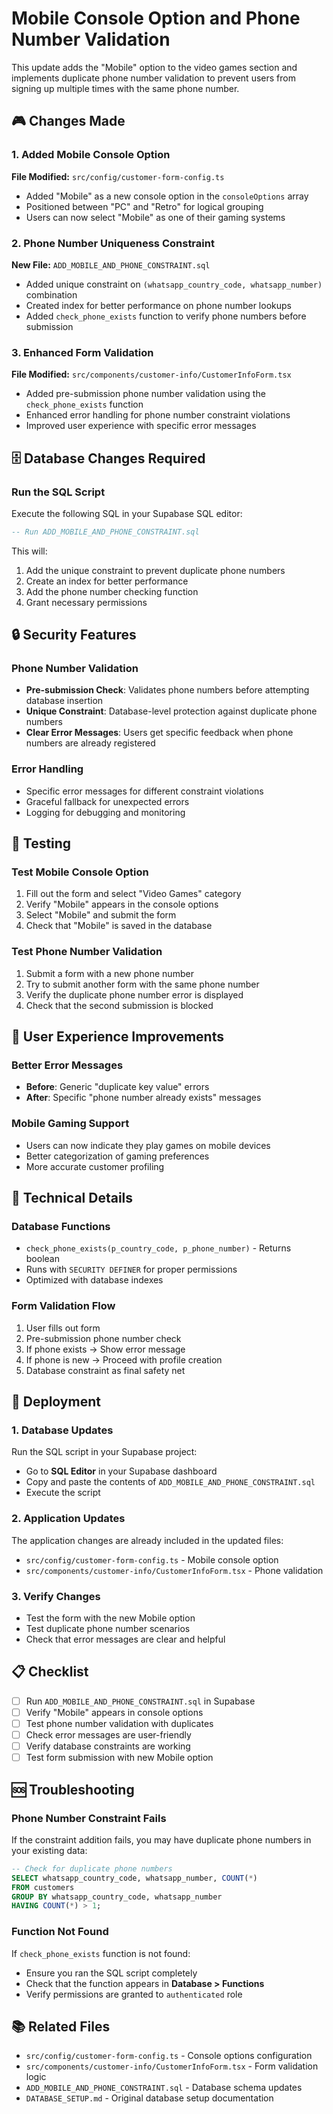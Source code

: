 # Mobile Console Option and Phone Number Validation

This update adds the "Mobile" option to the video games section and implements duplicate phone number validation to prevent users from signing up multiple times with the same phone number.

## 🎮 Changes Made

### 1. Added Mobile Console Option

**File Modified:** `src/config/customer-form-config.ts`

- Added "Mobile" as a new console option in the `consoleOptions` array
- Positioned between "PC" and "Retro" for logical grouping
- Users can now select "Mobile" as one of their gaming systems

### 2. Phone Number Uniqueness Constraint

**New File:** `ADD_MOBILE_AND_PHONE_CONSTRAINT.sql`

- Added unique constraint on `(whatsapp_country_code, whatsapp_number)` combination
- Created index for better performance on phone number lookups
- Added `check_phone_exists` function to verify phone numbers before submission

### 3. Enhanced Form Validation

**File Modified:** `src/components/customer-info/CustomerInfoForm.tsx`

- Added pre-submission phone number validation using the `check_phone_exists` function
- Enhanced error handling for phone number constraint violations
- Improved user experience with specific error messages

## 🗄️ Database Changes Required

### Run the SQL Script

Execute the following SQL in your Supabase SQL editor:

```sql
-- Run ADD_MOBILE_AND_PHONE_CONSTRAINT.sql
```

This will:
1. Add the unique constraint to prevent duplicate phone numbers
2. Create an index for better performance
3. Add the phone number checking function
4. Grant necessary permissions

## 🔒 Security Features

### Phone Number Validation

- **Pre-submission Check**: Validates phone numbers before attempting database insertion
- **Unique Constraint**: Database-level protection against duplicate phone numbers
- **Clear Error Messages**: Users get specific feedback when phone numbers are already registered

### Error Handling

- Specific error messages for different constraint violations
- Graceful fallback for unexpected errors
- Logging for debugging and monitoring

## 🧪 Testing

### Test Mobile Console Option

1. Fill out the form and select "Video Games" category
2. Verify "Mobile" appears in the console options
3. Select "Mobile" and submit the form
4. Check that "Mobile" is saved in the database

### Test Phone Number Validation

1. Submit a form with a new phone number
2. Try to submit another form with the same phone number
3. Verify the duplicate phone number error is displayed
4. Check that the second submission is blocked

## 📱 User Experience Improvements

### Better Error Messages

- **Before**: Generic "duplicate key value" errors
- **After**: Specific "phone number already exists" messages

### Mobile Gaming Support

- Users can now indicate they play games on mobile devices
- Better categorization of gaming preferences
- More accurate customer profiling

## 🔧 Technical Details

### Database Functions

- `check_phone_exists(p_country_code, p_phone_number)` - Returns boolean
- Runs with `SECURITY DEFINER` for proper permissions
- Optimized with database indexes

### Form Validation Flow

1. User fills out form
2. Pre-submission phone number check
3. If phone exists → Show error message
4. If phone is new → Proceed with profile creation
5. Database constraint as final safety net

## 🚀 Deployment

### 1. Database Updates

Run the SQL script in your Supabase project:
- Go to **SQL Editor** in your Supabase dashboard
- Copy and paste the contents of `ADD_MOBILE_AND_PHONE_CONSTRAINT.sql`
- Execute the script

### 2. Application Updates

The application changes are already included in the updated files:
- `src/config/customer-form-config.ts` - Mobile console option
- `src/components/customer-info/CustomerInfoForm.tsx` - Phone validation

### 3. Verify Changes

- Test the form with the new Mobile option
- Test duplicate phone number scenarios
- Check that error messages are clear and helpful

## 📋 Checklist

- [ ] Run `ADD_MOBILE_AND_PHONE_CONSTRAINT.sql` in Supabase
- [ ] Verify "Mobile" appears in console options
- [ ] Test phone number validation with duplicates
- [ ] Check error messages are user-friendly
- [ ] Verify database constraints are working
- [ ] Test form submission with new Mobile option

## 🆘 Troubleshooting

### Phone Number Constraint Fails

If the constraint addition fails, you may have duplicate phone numbers in your existing data:

```sql
-- Check for duplicate phone numbers
SELECT whatsapp_country_code, whatsapp_number, COUNT(*)
FROM customers 
GROUP BY whatsapp_country_code, whatsapp_number 
HAVING COUNT(*) > 1;
```

### Function Not Found

If `check_phone_exists` function is not found:
- Ensure you ran the SQL script completely
- Check that the function appears in **Database > Functions**
- Verify permissions are granted to `authenticated` role

## 📚 Related Files

- `src/config/customer-form-config.ts` - Console options configuration
- `src/components/customer-info/CustomerInfoForm.tsx` - Form validation logic
- `ADD_MOBILE_AND_PHONE_CONSTRAINT.sql` - Database schema updates
- `DATABASE_SETUP.md` - Original database setup documentation

